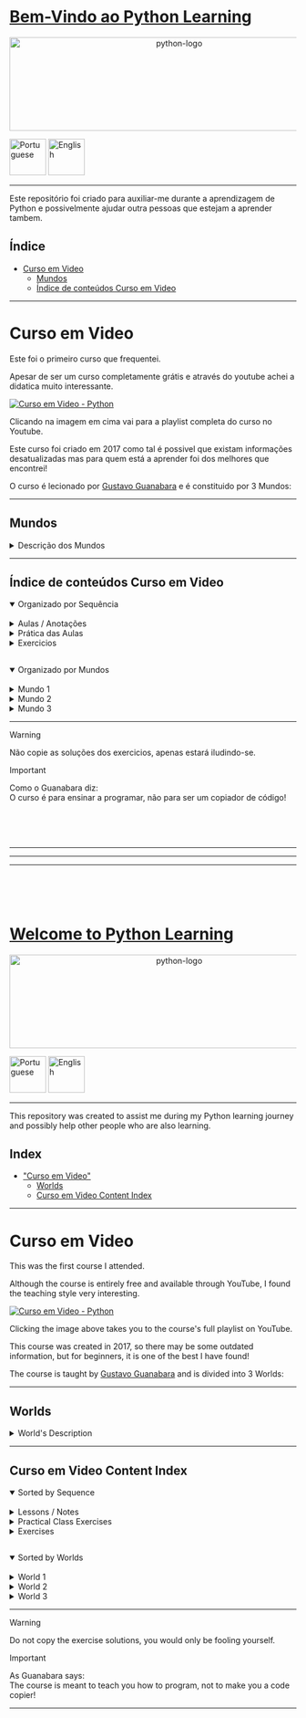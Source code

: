 # <ins>Bem-Vindo ao Python Learning</ins>

<p align="center">
<img width="580" height="164" alt="python-logo" src="https://github.com/user-attachments/assets/5971a450-9da8-49fe-be3d-8ad72fb4c33a" />
</p>
<a href="#bem-vindo-ao-python-learning"><img width="64" height="64" alt="Portuguese" src="https://github.com/user-attachments/assets/fe1069b8-5eda-4d57-93fc-db6c2635ac25" /></a>  <a href="#welcome-to-python-learning"><img width="64" height="64" alt="English" src="https://github.com/user-attachments/assets/879f3cc8-bbe3-490d-88be-ab687aa718b1" /></a>

---

Este repositório foi criado para auxiliar-me durante a aprendizagem de Python e possivelmente ajudar outra pessoas que estejam a aprender tambem.

## Índice

- [Curso em Video](#curso-em-video)
   - [Mundos](#mundos)
   - [Índice de conteúdos Curso em Video](#%C3%ADndice-de-conte%C3%BAdos-curso-em-video)
  

***     
     
# Curso em Video

Este foi o primeiro curso que frequentei. 

Apesar de ser um curso completamente grátis e através do youtube achei a didatica muito interessante.

[![Curso em Video - Python](https://github.com/user-attachments/assets/018750ec-4174-45f1-99e4-d6383de556cf "Curso em Video - Python")](https://youtube.com/playlist?list=PLvE-ZAFRgX8hnECDn1v9HNTI71veL3oW0&si=uHFWQdJbASj6JuGt)

Clicando na imagem em cima vai para a playlist completa do curso no Youtube.

Este curso foi criado em 2017 como tal é possivel que existam informações desatualizadas mas para quem está a aprender foi dos melhores que encontrei!

O curso é lecionado por [Gustavo Guanabara](https://github.com/gustavoguanabara) e é constituido por 3 Mundos:
***
## Mundos

<details>
  <summary>Descrição dos Mundos</summary>

  | Youtube | Link do Curso em Video | Nome do Mundo | Descrição |
  |:---:|:---:|:---:|:---:|
  | [Python 3 - Mundo 1](https://youtube.com/playlist?list=PLHz_AreHm4dlKP6QQCekuIPky1CiwmdI6&si=2dmoqpClhbcxfId-) | <a href="https://www.cursoemvideo.com/curso/python-3-mundo-1"><img width="150" height="150" alt="Python3–Mundo1-300x300" src="https://github.com/user-attachments/assets/ec804c44-e9a4-4a09-87c6-3485a49f8bfb" /></a> | Fundamentos | Este Mundo é composto por **<ins>11 aulas</ins>** e **<ins>36 exercícios</ins>** <br> Desde a aula #01 até a aula #11 <br> Desde o exercício #01 até ao exercício #035|
  | [Python 3 - Mundo 2](https://youtube.com/playlist?list=PLHz_AreHm4dk_nZHmxxf_J0WRAqy5Czye&si=RCHIx1GT2YjBjHYK) | <a href="https://www.cursoemvideo.com/curso/python-3-mundo-2"><img width="150" height="150" alt="Python3–Mundo2-300x300" src="https://github.com/user-attachments/assets/7a3da174-4e2b-49a9-ab44-b2d25a18c282" /></a> | Estruturas de Controle | Este Mundo é composto por **<ins>4 aulas</ins>** e **<ins>35 exercícios</ins>** <br> Desde a aula #12 até a aula #15 <br> Desde o exercício #36 até ao exercício #071|
  | [Python 3 - Mundo 3](https://youtube.com/playlist?list=PLHz_AreHm4dksnH2jVTIVNviIMBVYyFnH&si=VuQcakqiJMTaDaLk) | <a href="https://www.cursoemvideo.com/curso/python-3-mundo-3"><img width="150" height="150" alt="Python3–Mundo3-300x300" src="https://github.com/user-attachments/assets/d5492215-40c9-42dc-9d3a-8a33dbe95c21" /></a> | Estruturas Compostas | Este Mundo é composto por **<ins>8 aulas</ins>** e **<ins>42 exercícios</ins>** <br> Desde a aula #16 até a aula #23 <br> Desde o exercício #72 até ao exercício #115c|

</details>

***
## Índice de conteúdos Curso em Video


<details open>
  <summary> Organizado por Sequência</summary>
  <br>
  <details>
    <summary>   Aulas / Anotações</summary>
        
   - [→ Aula #04 - Primeiros comandos](Curso%20em%20Video/Aulas/04%20Primeiros%20comandos.py)
   - [→ Aula #06 - Tipos Primitivos e Saida de dados](Curso%20em%20Video/Aulas/06%20Tipos%20primitivos%20e%20saida%20de%20dados.py)
   - [→ Aula #07 - Operadores Aritméticos](Curso%20em%20Video/Aulas/07%20Operadores%20Aritmeticos.py)
   - [→ Aula #08 - Módulos](Curso%20em%20Video/Aulas/08%20Modulos.py)
   - [→ Aula #09 - Manipulação de Texto](Curso%20em%20Video/Aulas/09%20Manipular%20Texto(string).py)
   - [→ Aula #10 - Condições (Parte 1)](Curso%20em%20Video/Aulas/10%20Condiçoes%20pt1.py)
   - [→ Aula #11 - Cores no terminal](Curso%20em%20Video/Aulas/11%20Cores%20no%20terminal.py)
   - [→ Aula #12 - Condições](Curso%20em%20Video/Aulas/12%20condiçoes%20aninhadas.py)
   - [→ Aula #13 - Estruturas de Repetição "for"](Curso%20em%20Video/Aulas/13%20Estruturas%20de%20repetição%20For.py)
   - [→ Aula #14 - Estruturas de Repetição "while"](Curso%20em%20Video/Aulas/14%20Estrutura%20de%20repetição%20while.py)
   - [→ Aula #15 - Interrompendo Repetições "while"](Curso%20em%20Video/Aulas/15%20Interrompendo%20repetições%20while.py)
   - [→ Aula #16 - Tuplas](Curso%20em%20Video/Aulas/15-Tuplas.py)
  </details>
  <details>
      <summary>   Prática das Aulas</summary>
   
   - [→ Prática #04a](Curso%20em%20Video/Aulas%20Praticas/aula04a.py)  
   - [→ Prática #06a](Curso%20em%20Video/Aulas%20Praticas/aula06a.py)  
   - [→ Prática #07a](Curso%20em%20Video/Aulas%20Praticas/aula07a.py)  
   - [→ Prática #08a](Curso%20em%20Video/Aulas%20Praticas/aula08a.py)  
   - [→ Prática #08b](Curso%20em%20Video/Aulas%20Praticas/aula08b.py)  
   - [→ Prática #09a](Curso%20em%20Video/Aulas%20Praticas/aula09a.py)  
   - [→ Prática #10a](Curso%20em%20Video/Aulas%20Praticas/aula10a.py)  
   - [→ Prática #11a](Curso%20em%20Video/Aulas%20Praticas/aula11a.py)  
   - [→ Prática #12a](Curso%20em%20Video/Aulas%20Praticas/aula12a.py)  
   - [→ Prática #13a](Curso%20em%20Video/Aulas%20Praticas/aula13a.py)  
   - [→ Prática #14a](Curso%20em%20Video/Aulas%20Praticas/aula14a.py)  
   - [→ Prática #15a](Curso%20em%20Video/Aulas%20Praticas/aula15a.py)  
   - [→ Prática #16a](Curso%20em%20Video/Aulas%20Praticas/aula16a.py) 
  </details>
  <details>
      <summary>   Exercicios</summary>
   
   - [→ Exercicio #001 - Respondendo ao Usuário](Curso%20em%20Video/Desafios/0x/desafio001.py)  
   - [→ Exercicio #002 - Data de Nascimento](Curso%20em%20Video/Desafios/0x/desafio002.py)  
   - [→ Exercicio #003 - Somando dois números](Curso%20em%20Video/Desafios/0x/desafio003.py)  
   - [→ Exercicio #004 - Dissecando uma Variável](Curso%20em%20Video/Desafios/0x/desafio004.py)  
   - [→ Exercicio #005 - Antecessor e Sucessor](Curso%20em%20Video/Desafios/0x/desafio005.py)  
   - [→ Exercicio #006 - Dobro, Triplo, Raiz Quadrada](Curso%20em%20Video/Desafios/0x/desafio006.py)  
   - [→ Exercicio #007 - Média Aritmética](Curso%20em%20Video/Desafios/0x/desafio007.py)  
   - [→ Exercicio #008 - Conversor de Medidas](Curso%20em%20Video/Desafios/0x/desafio008.py)  
   - [→ Exercicio #009 - Tabuada](Curso%20em%20Video/Desafios/0x/desafio009.py)  
   - [→ Exercicio #010 - Conversor de Moedas](Curso%20em%20Video/Desafios/1x/desafio010.py)  
   - [→ Exercicio #011 - Pintando Parede](Curso%20em%20Video/Desafios/1x/desafio011.py)  
   - [→ Exercicio #012 - Calculando Descontos](Curso%20em%20Video/Desafios/1x/desafio012.py)  
   - [→ Exercicio #013 - Reajuste Salarial](Curso%20em%20Video/Desafios/1x/desafio013.py)  
   - [→ Exercicio #014 - Conversor de Temperaturas](Curso%20em%20Video/Desafios/1x/desafio014.py)  
   - [→ Exercicio #015 - Aluguel de Carros](Curso%20em%20Video/Desafios/1x/desafio015.py)  
   - [→ Exercicio #016 - Quebrando um número](Curso%20em%20Video/Desafios/1x/desafio016.py)  
   - [→ Exercicio #017 - Catetos e Hipotenusa](Curso%20em%20Video/Desafios/1x/desafio017.py)  
   - [→ Exercicio #018 - Seno, Cosseno e Tangente](Curso%20em%20Video/Desafios/1x/desafio018.py)  
   - [→ Exercicio #019 - Sorteando um item na lista](Curso%20em%20Video/Desafios/1x/desafio019.py)  
   - [→ Exercicio #020 - Sorteando uma ordem na lista](Curso%20em%20Video/Desafios/2x/desafio020.py)  
   - [→ Exercicio #021 - Tocando um MP3](Curso%20em%20Video/Desafios/2x/desafio021.py)  
   - [→ Exercicio #022 - Analisador de Textos](Curso%20em%20Video/Desafios/2x/desafio022.py)  
   - [→ Exercicio #023 - Separando dígitos de um número](Curso%20em%20Video/Desafios/2x/desafio023.py)  
   - [→ Exercicio #024 - Verificando as primeiras letras de um texto](Curso%20em%20Video/Desafios/2x/desafio024.py)  
   - [→ Exercicio #025 - Procurando uma string dentro de outra](Curso%20em%20Video/Desafios/2x/desafio025.py)  
   - [→ Exercicio #026 - Primeira e última ocorrência de uma string](Curso%20em%20Video/Desafios/2x/desafio026.py)  
   - [→ Exercicio #027 - Primeiro e último nome de uma pessoa](Curso%20em%20Video/Desafios/2x/desafio027.py)  
   - [→ Exercicio #028 - Jogo da Adivinhação v1.0](Curso%20em%20Video/Desafios/2x/desafio028.py)  
   - [→ Exercicio #029 - Radar eletrônico](Curso%20em%20Video/Desafios/2x/desafio029.py)  
   - [→ Exercicio #030 - Par ou Ímpar?](Curso%20em%20Video/Desafios/3x/desafio030.py)  
   - [→ Exercicio #031 - Custo da Viagem](Curso%20em%20Video/Desafios/3x/desafio031.py)  
   - [→ Exercicio #032 - Ano Bissexto](Curso%20em%20Video/Desafios/3x/desafio032.py)  
   - [→ Exercicio #033 - Maior e menor valores](Curso%20em%20Video/Desafios/3x/desafio033.py)  
   - [→ Exercicio #034 - Aumentos múltiplos](Curso%20em%20Video/Desafios/3x/desafio034.py)  
   - [→ Exercicio #035 - Analisando Triângulo v1.0](Curso%20em%20Video/Desafios/3x/desafio035.py)  
   - [→ Exercicio #036 - Aprovando Empréstimo](Curso%20em%20Video/Desafios/3x/desafio036.py)  
   - [→ Exercicio #037 - Conversor de Bases Numéricas](Curso%20em%20Video/Desafios/3x/desafio037.py)  
   - [→ Exercicio #038 - Comparando números](Curso%20em%20Video/Desafios/3x/desafio038.py)  
   - [→ Exercicio #039 - Alistamento Militar](Curso%20em%20Video/Desafios/3x/desafio039.py)  
   - [→ Exercicio #040 - Aquele clássico da Média](Curso%20em%20Video/Desafios/4x/desafio040.py)  
   - [→ Exercicio #041 - Classificando Atletas](Curso%20em%20Video/Desafios/4x/desafio041.py)  
   - [→ Exercicio #042 - Analisando Triângulos v2.0](Curso%20em%20Video/Desafios/4x/desafio042.py)  
   - [→ Exercicio #043 - Índice de Massa Corporal](Curso%20em%20Video/Desafios/4x/desafio043.py)  
   - [→ Exercicio #044 - Gerenciador de Pagamentos](Curso%20em%20Video/Desafios/4x/desafio044.py)  
   - [→ Exercicio #045 - GAME: Pedra, Papel e Tesoura](Curso%20em%20Video/Desafios/4x/desafio045.py)  
   - [→ Exercicio #046 - Contagem regressiva](Curso%20em%20Video/Desafios/4x/desafio046.py)  
   - [→ Exercicio #047 - Contagem de pares](Curso%20em%20Video/Desafios/4x/desafio047.py)  
   - [→ Exercicio #048 - Soma ímpares multiplos de três](Curso%20em%20Video/Desafios/4x/desafio048.py)  
   - [→ Exercicio #049 - Tabuada v2.0](Curso%20em%20Video/Desafios/4x/desafio049.py)  
   - [→ Exercicio #050 - Soma dos pares](Curso%20em%20Video/Desafios/5x/desafio050.py)  
   - [→ Exercicio #051 - Progressão Aritmética](Curso%20em%20Video/Desafios/5x/desafio051.py)  
   - [→ Exercicio #052 - Números primos](Curso%20em%20Video/Desafios/5x/desafio052.py)  
   - [→ Exercicio #053 - Detector de Palíndromo](Curso%20em%20Video/Desafios/5x/desafio053.py)  
   - [→ Exercicio #054 - Grupo da Maioridade](Curso%20em%20Video/Desafios/5x/desafio054.py)  
   - [→ Exercicio #055 - Maior e menor da sequência](Curso%20em%20Video/Desafios/5x/desafio055.py)  
   - [→ Exercicio #056 - Analisador completo](Curso%20em%20Video/Desafios/5x/desafio056.py)  
   - [→ Exercicio #057 - Validação de Dados](Curso%20em%20Video/Desafios/5x/desafio057.py)  
   - [→ Exercicio #058 - Jogo da Adivinhação v2.0](Curso%20em%20Video/Desafios/5x/desafio058.py)  
   - [→ Exercicio #059 - Criando um Menu de Opções](Curso%20em%20Video/Desafios/5x/desafio059.py)  
   - [→ Exercicio #060 - Cálculo do Fatorial](Curso%20em%20Video/Desafios/6x/desafio060.py)  
   - [→ Exercicio #061 - Progressão Aritmética v2.0](Curso%20em%20Video/Desafios/6x/desafio061.py)  
   - [→ Exercicio #062 - Super Progressão Aritmética v3.0](Curso%20em%20Video/Desafios/6x/desafio062.py)  
   - [→ Exercicio #063 - Sequência de Fibonacci v1.0](Curso%20em%20Video/Desafios/6x/desafio063.py)  
   - [→ Exercicio #064 - Tratando vários valores v1.0](Curso%20em%20Video/Desafios/6x/desafio064.py)  
   - [→ Exercicio #065 - Maior e Menor valores](Curso%20em%20Video/Desafios/6x/desafio065.py)  
   - [→ Exercicio #066 - Vários números com flag](Curso%20em%20Video/Desafios/6x/desafio066.py)  
   - [→ Exercicio #067 - Tabuada v3.0](Curso%20em%20Video/Desafios/6x/desafio067.py)  
   - [→ Exercicio #068 - Jogo do Par ou Ímpar](Curso%20em%20Video/Desafios/6x/desafio068.py)  
   - [→ Exercicio #069 - Análise de dados do grupo](Curso%20em%20Video/Desafios/6x/desafio069.py)  
   - [→ Exercicio #070 - Estatísticas em produtos](Curso%20em%20Video/Desafios/7x/desafio070.py)  
   - [→ Exercicio #071 - Simulador de Caixa Eletrônico](Curso%20em%20Video/Desafios/7x/desafio071.py)  
   - [→ Exercício #072 - Número por Extenso](Curso%20em%20Video/Desafios/7x/desafio072.py)  
   - [→ Exercício #073 - Tuplas com Times de Futebol](Curso%20em%20Video/Desafios/7x/desafio073.py)  
   - [→ Exercício #074 - Maior e menos valores em Tupla](Curso%20em%20Video/Desafios/7x/desafio074.py)  
   - [→ Exercício #075 - Análise de dados em uma Tupla](Curso%20em%20Video/Desafios/7x/desafio075.py)  
   - [→ Exercício #076 - Lista de Preços com Tupla](Curso%20em%20Video/Desafios/7x/desafio076.py)  
   - [→ Exercício #077 - Contando vogais em Tupla](Curso%20em%20Video/Desafios/7x/desafio077.py)  
   <!--- [→ Exercício #078](Curso%20em%20Video/Desafios/7x/desafio078.py)  
   - [→ Exercício #079](Curso%20em%20Video/Desafios/7x/desafio079.py)  
   - [→ Exercício #080](Curso%20em%20Video/Desafios/8x/desafio080.py)  
   - [→ Exercício #081](Curso%20em%20Video/Desafios/8x/desafio081.py)  
   - [→ Exercício #082](Curso%20em%20Video/Desafios/8x/desafio082.py)  
   - [→ Exercício #083](Curso%20em%20Video/Desafios/8x/desafio083.py)  
   - [→ Exercício #084](Curso%20em%20Video/Desafios/8x/desafio084.py)  
   - [→ Exercício #085](Curso%20em%20Video/Desafios/8x/desafio085.py)  
   - [→ Exercício #086](Curso%20em%20Video/Desafios/8x/desafio086.py)  
   - [→ Exercício #087](Curso%20em%20Video/Desafios/8x/desafio087.py)  
   - [→ Exercício #088](Curso%20em%20Video/Desafios/8x/desafio088.py)  
   - [→ Exercício #089](Curso%20em%20Video/Desafios/8x/desafio089.py)  
   - [→ Exercício #090](Curso%20em%20Video/Desafios/9x/desafio090.py)  
   - [→ Exercício #091](Curso%20em%20Video/Desafios/9x/desafio091.py)  
   - [→ Exercício #092](Curso%20em%20Video/Desafios/9x/desafio092.py)  
   - [→ Exercício #093](Curso%20em%20Video/Desafios/9x/desafio093.py)  
   - [→ Exercício #094](Curso%20em%20Video/Desafios/9x/desafio094.py)  
   - [→ Exercício #095](Curso%20em%20Video/Desafios/9x/desafio095.py)  
   - [→ Exercício #096](Curso%20em%20Video/Desafios/9x/desafio096.py)  
   - [→ Exercício #097](Curso%20em%20Video/Desafios/9x/desafio097.py)  
   - [→ Exercício #098](Curso%20em%20Video/Desafios/9x/desafio098.py)  
   - [→ Exercício #099](Curso%20em%20Video/Desafios/9x/desafio099.py)  
   - [→ Exercício #100](Curso%20em%20Video/Desafios/10x/desafio100.py)  
   - [→ Exercício #101](Curso%20em%20Video/Desafios/10x/desafio101.py)  
   - [→ Exercício #102](Curso%20em%20Video/Desafios/10x/desafio102.py)  
   - [→ Exercício #103](Curso%20em%20Video/Desafios/10x/desafio103.py)  
   - [→ Exercício #104](Curso%20em%20Video/Desafios/10x/desafio104.py)  
   - [→ Exercício #105](Curso%20em%20Video/Desafios/10x/desafio105.py)  
   - [→ Exercício #106](Curso%20em%20Video/Desafios/10x/desafio106.py)  
   - [→ Exercício #107](Curso%20em%20Video/Desafios/10x/desafio107.py)  
   - [→ Exercício #108](Curso%20em%20Video/Desafios/10x/desafio108.py)  
   - [→ Exercício #109](Curso%20em%20Video/Desafios/10x/desafio109.py)  
   - [→ Exercício #110](Curso%20em%20Video/Desafios/11x/desafio110.py)  
   - [→ Exercício #111](Curso%20em%20Video/Desafios/11x/desafio111.py)  
   - [→ Exercício #112](Curso%20em%20Video/Desafios/11x/desafio112.py)  
   - [→ Exercício #113](Curso%20em%20Video/Desafios/11x/desafio113.py)  
   - [→ Exercício #114](Curso%20em%20Video/Desafios/11x/desafio114.py)  
   - [→ Exercício #115a](Curso%20em%20Video/Desafios/11x/desafio115a.py)  
   - [→ Exercício #115b](Curso%20em%20Video/Desafios/11x/desafio115b.py)  
   - [→ Exercício #115c](Curso%20em%20Video/Desafios/11x/desafio115c.py)-->  
   
   ## [Voltar ao início](#%C3%ADndice-de-conte%C3%BAdos-curso-em-video)
   
  </details>
</details>

##  

<details open>
     <summary> Organizado por Mundos</summary>
     <br>

<details>
 <summary>Mundo 1</summary>

- Aula #04
   - [→ Aula #04 - Primeiros comandos](Curso%20em%20Video/Aulas/04%20Primeiros%20comandos.py)
   - [→ Prática #04a](Curso%20em%20Video/Aulas%20Praticas/aula04a.py)
   - [→ Exercicio #001 - Respondendo ao Usuário](Curso%20em%20Video/Desafios/0x/desafio001.py)
   - [→ Exercicio #002 - Data de Nascimento](Curso%20em%20Video/Desafios/0x/desafio002.py)
- Aula #06
   - [→ Aula #06 - Tipos Primitivos e Saida de dados](Curso%20em%20Video/Aulas/06%20Tipos%20primitivos%20e%20saida%20de%20dados.py)
   - [→ Prática #06a](Curso%20em%20Video/Aulas%20Praticas/aula06a.py)  
   - [→ Exercicio #003 - Somando dois números](Curso%20em%20Video/Desafios/0x/desafio003.py)  
   - [→ Exercicio #004 - Dissecando uma Variável](Curso%20em%20Video/Desafios/0x/desafio004.py)
- Aula #07
   - [→ Aula #07 - Operadores Aritméticos](Curso%20em%20Video/Aulas/07%20Operadores%20Aritmeticos.py)  
   - [→ Prática #07a](Curso%20em%20Video/Aulas%20Praticas/aula07a.py)  
   - [→ Exercicio #005 - Antecessor e Sucessor](Curso%20em%20Video/Desafios/0x/desafio005.py)  
   - [→ Exercicio #006 - Dobro, Triplo, Raiz Quadrada](Curso%20em%20Video/Desafios/0x/desafio006.py)  
   - [→ Exercicio #007 - Média Aritmética](Curso%20em%20Video/Desafios/0x/desafio007.py)  
   - [→ Exercicio #008 - Conversor de Medidas](Curso%20em%20Video/Desafios/0x/desafio008.py)  
   - [→ Exercicio #009 - Tabuada](Curso%20em%20Video/Desafios/0x/desafio009.py)  
   - [→ Exercicio #010 - Conversor de Moedas](Curso%20em%20Video/Desafios/1x/desafio010.py)  
   - [→ Exercicio #011 - Pintando Parede](Curso%20em%20Video/Desafios/1x/desafio011.py)  
   - [→ Exercicio #012 - Calculando Descontos](Curso%20em%20Video/Desafios/1x/desafio012.py)  
   - [→ Exercicio #013 - Reajuste Salarial](Curso%20em%20Video/Desafios/1x/desafio013.py)  
   - [→ Exercicio #014 - Conversor de Temperaturas](Curso%20em%20Video/Desafios/1x/desafio014.py)  
   - [→ Exercicio #015 - Aluguel de Carros](Curso%20em%20Video/Desafios/1x/desafio015.py)
- Aula #08
   - [→ Aula #08 - Módulos](Curso%20em%20Video/Aulas/08%20Modulos.py)  
   - [→ Prática #08a](Curso%20em%20Video/Aulas%20Praticas/aula08a.py)  
   - [→ Prática #08b](Curso%20em%20Video/Aulas%20Praticas/aula08b.py)  
   - [→ Exercicio #016 - Quebrando um número](Curso%20em%20Video/Desafios/1x/desafio016.py)  
   - [→ Exercicio #017 - Catetos e Hipotenusa](Curso%20em%20Video/Desafios/1x/desafio017.py)  
   - [→ Exercicio #018 - Seno, Cosseno e Tangente](Curso%20em%20Video/Desafios/1x/desafio018.py)  
   - [→ Exercicio #019 - Sorteando um item na lista](Curso%20em%20Video/Desafios/1x/desafio019.py)  
   - [→ Exercicio #020 - Sorteando uma ordem na lista](Curso%20em%20Video/Desafios/2x/desafio020.py)  
   - [→ Exercicio #021 - Tocando um MP3](Curso%20em%20Video/Desafios/2x/desafio021.py)
- Aula #09
   - [→ Aula #09 - Manipulação de Texto](Curso%20em%20Video/Aulas/09%20Manipular%20Texto(string).py)  
   - [→ Prática #09a](Curso%20em%20Video/Aulas%20Praticas/aula09a.py)
   - [→ Exercicio #022 - Analisador de Textos](Curso%20em%20Video/Desafios/2x/desafio022.py)  
   - [→ Exercicio #023 - Separando dígitos de um número](Curso%20em%20Video/Desafios/2x/desafio023.py)  
   - [→ Exercicio #024 - Verificando as primeiras letras de um texto](Curso%20em%20Video/Desafios/2x/desafio024.py)  
   - [→ Exercicio #025 - Procurando uma string dentro de outra](Curso%20em%20Video/Desafios/2x/desafio025.py)  
   - [→ Exercicio #026 - Primeira e última ocorrência de uma string](Curso%20em%20Video/Desafios/2x/desafio026.py)  
   - [→ Exercicio #027 - Primeiro e último nome de uma pessoa](Curso%20em%20Video/Desafios/2x/desafio027.py)
- Aula #10
   - [→ Aula #10 - Condições (Parte 1)](Curso%20em%20Video/Aulas/10%20Condiçoes%20pt1.py)
   - [→ Prática #10a](Curso%20em%20Video/Aulas%20Praticas/aula10a.py)  
   - [→ Exercicio #028 - Jogo da Adivinhação v1.0](Curso%20em%20Video/Desafios/2x/desafio028.py)  
   - [→ Exercicio #029 - Radar eletrônico](Curso%20em%20Video/Desafios/2x/desafio029.py)  
   - [→ Exercicio #030 - Par ou Ímpar?](Curso%20em%20Video/Desafios/3x/desafio030.py)  
   - [→ Exercicio #031 - Custo da Viagem](Curso%20em%20Video/Desafios/3x/desafio031.py)  
   - [→ Exercicio #032 - Ano Bissexto](Curso%20em%20Video/Desafios/3x/desafio032.py)  
   - [→ Exercicio #033 - Maior e menor valores](Curso%20em%20Video/Desafios/3x/desafio033.py)  
   - [→ Exercicio #034 - Aumentos múltiplos](Curso%20em%20Video/Desafios/3x/desafio034.py)  
   - [→ Exercicio #035 - Analisando Triângulo v1.0](Curso%20em%20Video/Desafios/3x/desafio035.py)
- Aula #11
   - [→ Aula #11 - Cores no terminal](Curso%20em%20Video/Aulas/11%20Cores%20no%20terminal.py)
   - [→ Prática #11a](Curso%20em%20Video/Aulas%20Praticas/aula11a.py)

## [Voltar ao início](#%C3%ADndice-de-conte%C3%BAdos-curso-em-video)
  
</details>

<details>
<summary>Mundo 2</summary>

- Aula #12
   - [→ Aula #12 - Condições](Curso%20em%20Video/Aulas/12%20condiçoes%20aninhadas.py)
   - [→ Prática #12a](Curso%20em%20Video/Aulas%20Praticas/aula12a.py)  
   - [→ Exercicio #036 - Aprovando Empréstimo](Curso%20em%20Video/Desafios/3x/desafio036.py)  
   - [→ Exercicio #037 - Conversor de Bases Numéricas](Curso%20em%20Video/Desafios/3x/desafio037.py)  
   - [→ Exercicio #038 - Comparando números](Curso%20em%20Video/Desafios/3x/desafio038.py)  
   - [→ Exercicio #039 - Alistamento Militar](Curso%20em%20Video/Desafios/3x/desafio039.py)  
   - [→ Exercicio #040 - Aquele clássico da Média](Curso%20em%20Video/Desafios/4x/desafio040.py)  
   - [→ Exercicio #041 - Classificando Atletas](Curso%20em%20Video/Desafios/4x/desafio041.py)  
   - [→ Exercicio #042 - Analisando Triângulos v2.0](Curso%20em%20Video/Desafios/4x/desafio042.py)  
   - [→ Exercicio #043 - Índice de Massa Corporal](Curso%20em%20Video/Desafios/4x/desafio043.py)  
   - [→ Exercicio #044 - Gerenciador de Pagamentos](Curso%20em%20Video/Desafios/4x/desafio044.py)  
   - [→ Exercicio #045 - GAME: Pedra, Papel e Tesoura](Curso%20em%20Video/Desafios/4x/desafio045.py)  
- Aula #13
   - [→ Aula #13 - Estruturas de Repetição "for"](Curso%20em%20Video/Aulas/13%20Estruturas%20de%20repetição%20For.py)
   - [→ Prática #13a](Curso%20em%20Video/Aulas%20Praticas/aula13a.py) 
   - [→ Exercicio #046 - Contagem regressiva](Curso%20em%20Video/Desafios/4x/desafio046.py)  
   - [→ Exercicio #047 - Contagem de pares](Curso%20em%20Video/Desafios/4x/desafio047.py)  
   - [→ Exercicio #048 - Soma ímpares multiplos de três](Curso%20em%20Video/Desafios/4x/desafio048.py)  
   - [→ Exercicio #049 - Tabuada v2.0](Curso%20em%20Video/Desafios/4x/desafio049.py)  
   - [→ Exercicio #050 - Soma dos pares](Curso%20em%20Video/Desafios/5x/desafio050.py)  
   - [→ Exercicio #051 - Progressão Aritmética](Curso%20em%20Video/Desafios/5x/desafio051.py)  
   - [→ Exercicio #052 - Números primos](Curso%20em%20Video/Desafios/5x/desafio052.py)  
   - [→ Exercicio #053 - Detector de Palíndromo](Curso%20em%20Video/Desafios/5x/desafio053.py)  
   - [→ Exercicio #054 - Grupo da Maioridade](Curso%20em%20Video/Desafios/5x/desafio054.py)  
   - [→ Exercicio #055 - Maior e menor da sequência](Curso%20em%20Video/Desafios/5x/desafio055.py)  
   - [→ Exercicio #056 - Analisador completo](Curso%20em%20Video/Desafios/5x/desafio056.py)  
- Aula #14
   - [→ Aula #14 - Estruturas de Repetição "while"](Curso%20em%20Video/Aulas/14%20Estrutura%20de%20repetição%20while.py)
   - [→ Prática #14a](Curso%20em%20Video/Aulas%20Praticas/aula14a.py)  
   - [→ Exercicio #057 - Validação de Dados](Curso%20em%20Video/Desafios/5x/desafio057.py)  
   - [→ Exercicio #058 - Jogo da Adivinhação v2.0](Curso%20em%20Video/Desafios/5x/desafio058.py)  
   - [→ Exercicio #059 - Criando um Menu de Opções](Curso%20em%20Video/Desafios/5x/desafio059.py)  
   - [→ Exercicio #060 - Cálculo do Fatorial](Curso%20em%20Video/Desafios/6x/desafio060.py)  
   - [→ Exercicio #061 - Progressão Aritmética v2.0](Curso%20em%20Video/Desafios/6x/desafio061.py)  
   - [→ Exercicio #062 - Super Progressão Aritmética v3.0](Curso%20em%20Video/Desafios/6x/desafio062.py)  
   - [→ Exercicio #063 - Sequência de Fibonacci v1.0](Curso%20em%20Video/Desafios/6x/desafio063.py)  
   - [→ Exercicio #064 - Tratando vários valores v1.0](Curso%20em%20Video/Desafios/6x/desafio064.py)  
   - [→ Exercicio #065 - Maior e Menor valores](Curso%20em%20Video/Desafios/6x/desafio065.py)  
- Aula #15
   - [→ Aula #15 - Interrompendo Repetições "while"](Curso%20em%20Video/Aulas/15%20Interrompendo%20repetições%20while.py)
   - [→ Prática #15a](Curso%20em%20Video/Aulas%20Praticas/aula15a.py)  
   - [→ Exercicio #066 - Vários números com flag](Curso%20em%20Video/Desafios/6x/desafio066.py)  
   - [→ Exercicio #067 - Tabuada v3.0](Curso%20em%20Video/Desafios/6x/desafio067.py)  
   - [→ Exercicio #068 - Jogo do Par ou Ímpar](Curso%20em%20Video/Desafios/6x/desafio068.py)  
   - [→ Exercicio #069 - Análise de dados do grupo](Curso%20em%20Video/Desafios/6x/desafio069.py)  
   - [→ Exercicio #070 - Estatísticas em produtos](Curso%20em%20Video/Desafios/7x/desafio070.py)  
   - [→ Exercicio #071 - Simulador de Caixa Eletrônico](Curso%20em%20Video/Desafios/7x/desafio071.py)

## [Voltar ao início](#%C3%ADndice-de-conte%C3%BAdos-curso-em-video)

</details>

<details>
<summary>Mundo 3</summary>

- Aula #16
   - [→ Aula #16 - Tuplas](Curso%20em%20Video/Aulas/15-Tuplas.py)
   - [→ Prática #16a](Curso%20em%20Video/Aulas%20Praticas/aula16a.py)
   - [→ Exercício #072 - Número por Extenso](Curso%20em%20Video/Desafios/7x/desafio072.py)  
   - [→ Exercício #073 - Tuplas com Times de Futebol](Curso%20em%20Video/Desafios/7x/desafio073.py)  
   - [→ Exercício #074 - Maior e menos valores em Tupla](Curso%20em%20Video/Desafios/7x/desafio074.py)  
   - [→ Exercício #075 - Análise de dados em uma Tupla](Curso%20em%20Video/Desafios/7x/desafio075.py)  
   - [→ Exercício #076 - Lista de Preços com Tupla](Curso%20em%20Video/Desafios/7x/desafio076.py)  
   - [→ Exercício #077 - Contando vogais em Tupla](Curso%20em%20Video/Desafios/7x/desafio077.py)  
<!--- Aula #17
   -
   -
   - [→ Exercício #078](Curso%20em%20Video/Desafios/7x/desafio078.py)  
   - [→ Exercício #079](Curso%20em%20Video/Desafios/7x/desafio079.py)  
   - [→ Exercício #080](Curso%20em%20Video/Desafios/8x/desafio080.py)  
   - [→ Exercício #081](Curso%20em%20Video/Desafios/8x/desafio081.py)  
   - [→ Exercício #082](Curso%20em%20Video/Desafios/8x/desafio082.py)  
   - [→ Exercício #083](Curso%20em%20Video/Desafios/8x/desafio083.py) 
- Aula #18
   -
   -
   - [→ Exercício #084](Curso%20em%20Video/Desafios/8x/desafio084.py)  
   - [→ Exercício #085](Curso%20em%20Video/Desafios/8x/desafio085.py)  
   - [→ Exercício #086](Curso%20em%20Video/Desafios/8x/desafio086.py)  
   - [→ Exercício #087](Curso%20em%20Video/Desafios/8x/desafio087.py)  
   - [→ Exercício #088](Curso%20em%20Video/Desafios/8x/desafio088.py)  
   - [→ Exercício #089](Curso%20em%20Video/Desafios/8x/desafio089.py)
- Aula #19
   -
   -
   - [→ Exercício #090](Curso%20em%20Video/Desafios/9x/desafio090.py)  
   - [→ Exercício #091](Curso%20em%20Video/Desafios/9x/desafio091.py)  
   - [→ Exercício #092](Curso%20em%20Video/Desafios/9x/desafio092.py)  
   - [→ Exercício #093](Curso%20em%20Video/Desafios/9x/desafio093.py)  
   - [→ Exercício #094](Curso%20em%20Video/Desafios/9x/desafio094.py)  
   - [→ Exercício #095](Curso%20em%20Video/Desafios/9x/desafio095.py)  
- Aula #20
   -
   -
   - [→ Exercício #096](Curso%20em%20Video/Desafios/9x/desafio096.py)  
   - [→ Exercício #097](Curso%20em%20Video/Desafios/9x/desafio097.py)  
   - [→ Exercício #098](Curso%20em%20Video/Desafios/9x/desafio098.py)  
   - [→ Exercício #099](Curso%20em%20Video/Desafios/9x/desafio099.py)  
   - [→ Exercício #100](Curso%20em%20Video/Desafios/10x/desafio100.py)  
- Aula #21
   -
   -
   - [→ Exercício #101](Curso%20em%20Video/Desafios/10x/desafio101.py)  
   - [→ Exercício #102](Curso%20em%20Video/Desafios/10x/desafio102.py)  
   - [→ Exercício #103](Curso%20em%20Video/Desafios/10x/desafio103.py)  
   - [→ Exercício #104](Curso%20em%20Video/Desafios/10x/desafio104.py)  
   - [→ Exercício #105](Curso%20em%20Video/Desafios/10x/desafio105.py)  
   - [→ Exercício #106](Curso%20em%20Video/Desafios/10x/desafio106.py)  
- Aula #22
   -
   -
   - [→ Exercício #107](Curso%20em%20Video/Desafios/10x/desafio107.py)  
   - [→ Exercício #108](Curso%20em%20Video/Desafios/10x/desafio108.py)  
   - [→ Exercício #109](Curso%20em%20Video/Desafios/10x/desafio109.py)  
   - [→ Exercício #110](Curso%20em%20Video/Desafios/11x/desafio110.py)  
   - [→ Exercício #111](Curso%20em%20Video/Desafios/11x/desafio111.py)  
   - [→ Exercício #112](Curso%20em%20Video/Desafios/11x/desafio112.py)  
- Aula #23
   -
   -
   - [→ Exercício #113](Curso%20em%20Video/Desafios/11x/desafio113.py)  
   - [→ Exercício #114](Curso%20em%20Video/Desafios/11x/desafio114.py)  
   - [→ Exercício #115a](Curso%20em%20Video/Desafios/11x/desafio115a.py)  
   - [→ Exercício #115b](Curso%20em%20Video/Desafios/11x/desafio115b.py)  
   - [→ Exercício #115c](Curso%20em%20Video/Desafios/11x/desafio115c.py)-->

## [Voltar ao início](#%C3%ADndice-de-conte%C3%BAdos-curso-em-video)

</details>
</details>

***

> [!WARNING]
> Não copie as soluções dos exercicios, apenas estará iludindo-se.

>[!IMPORTANT]
> Como o Guanabara diz:<br>
> O curso é para ensinar a programar, não para ser um copiador de código!

<br>
<br>
<br>

---
---
---

<br>
<br>
<br>

# <ins>Welcome to Python Learning</ins>

<p align="center">
<img width="580" height="164" alt="python-logo" src="https://github.com/user-attachments/assets/5971a450-9da8-49fe-be3d-8ad72fb4c33a" />
</p>
<a href="#bem-vindo-ao-python-learning"><img width="64" height="64" alt="Portuguese" src="https://github.com/user-attachments/assets/fe1069b8-5eda-4d57-93fc-db6c2635ac25" /></a>  <a href="#welcome-to-python-learning"><img width="64" height="64" alt="English" src="https://github.com/user-attachments/assets/879f3cc8-bbe3-490d-88be-ab687aa718b1" /></a>

---


This repository was created to assist me during my Python learning journey and possibly help other people who are also learning.

## Index

- ["Curso em Video"](#curso-em-video-1)
   - [Worlds](#worlds)
   - [Curso em Video Content Index](#curso-em-video-content-index)
   

***

# Curso em Video

This was the first course I attended.

Although the course is entirely free and available through YouTube, I found the teaching style very interesting.

[![Curso em Video - Python](https://github.com/user-attachments/assets/018750ec-4174-45f1-99e4-d6383de556cf "Curso em Video - Python")](https://youtube.com/playlist?list=PLvE-ZAFRgX8hnECDn1v9HNTI71veL3oW0&si=uHFWQdJbASj6JuGt)

Clicking the image above takes you to the course's full playlist on YouTube.

This course was created in 2017, so there may be some outdated information, but for beginners, it is one of the best I have found!

The course is taught by [Gustavo Guanabara](https://github.com/gustavoguanabara) and is divided into 3 Worlds:
***
## Worlds

<details>
  <summary>World's Description</summary>

  | Youtube | Curso em Video Link | World Name | Description |
  |:---:|:---:|:---:|:---:|
  | [Python 3 - World 1](https://youtube.com/playlist?list=PLHz_AreHm4dlKP6QQCekuIPky1CiwmdI6&si=2dmoqpClhbcxfId-) | <a href="https://www.cursoemvideo.com/curso/python-3-mundo-1"><img width="150" height="150" alt="Python3–World1-300x300" src="https://github.com/user-attachments/assets/ec804c44-e9a4-4a09-87c6-3485a49f8bfb" /></a> | Fundamentals | This World consists of **<ins>11 lessons</ins>** and **<ins>36 exercises</ins>** <br> From lesson #01 to lesson #11 <br> From exercise #01 to exercise #035 |
  | [Python 3 - World 2](https://youtube.com/playlist?list=PLHz_AreHm4dk_nZHmxxf_J0WRAqy5Czye&si=RCHIx1GT2YjBjHYK) | <a href="https://www.cursoemvideo.com/curso/python-3-mundo-2"><img width="150" height="150" alt="Python3–World2-300x300" src="https://github.com/user-attachments/assets/7a3da174-4e2b-49a9-ab44-b2d25a18c282" /></a> | Control Structures | This World consists of **<ins>4 lessons</ins>** and **<ins>35 exercises</ins>** <br> From lesson #12 to lesson #15 <br> From exercise #36 to exercise #071 |
  | [Python 3 - World 3](https://youtube.com/playlist?list=PLHz_AreHm4dksnH2jVTIVNviIMBVYyFnH&si=VuQcakqiJMTaDaLk) | <a href="https://www.cursoemvideo.com/curso/python-3-mundo-3"><img width="150" height="150" alt="Python3–World3-300x300" src="https://github.com/user-attachments/assets/d5492215-40c9-42dc-9d3a-8a33dbe95c21" /></a> | Compound Structures | This World consists of **<ins>8 lessons</ins>** and **<ins>42 exercises</ins>** <br> From lesson #16 to lesson #23 <br> From exercise #72 to exercise #115c |

</details>

***

## Curso em Video Content Index


<details open>
     <summary>Sorted by Sequence</summary>
   
   <br>
<details>
 <summary>Lessons / Notes</summary>
     
- [→ Lesson #04 - First commands](Curso%20em%20Video/Aulas/04%20Primeiros%20comandos.py)  
- [→ Lesson #06 - Primitive Types and Data Output](Curso%20em%20Video/Aulas/06%20Tipos%20primitivos%20e%20saida%20de%20dados.py)  
- [→ Lesson #07 - Arithmetic Operators](Curso%20em%20Video/Aulas/07%20Operadores%20Aritmeticos.py)  
- [→ Lesson #08 - Modules](Curso%20em%20Video/Aulas/08%20Modulos.py)  
- [→ Lesson #09 - Text Manipulation](Curso%20em%20Video/Aulas/09%20Manipular%20Texto(string).py)  
- [→ Lesson #10 - Conditions (Part 1)](Curso%20em%20Video/Aulas/10%20Condiçoes%20pt1.py)  
- [→ Lesson #11 - Terminal Colors](Curso%20em%20Video/Aulas/11%20Cores%20no%20terminal.py)  
- [→ Lesson #12 - Conditions](Curso%20em%20Video/Aulas/12%20condiçoes%20aninhadas.py)  
- [→ Lesson #13 - "for" Loop Structures](Curso%20em%20Video/Aulas/13%20Estruturas%20de%20repetição%20For.py)  
- [→ Lesson #14 - "while" Loop Structure](Curso%20em%20Video/Aulas/14%20Estrutura%20de%20repetição%20while.py)  
- [→ Lesson #15 - Interrupting "while" Loops](Curso%20em%20Video/Aulas/15%20Interrompendo%20repetições%20while.py)  
- [→ Lesson #16 - Tuples](Curso%20em%20Video/Aulas/15-Tuplas.py)


</details>
<details>
<summary>Practical Class Exercises</summary>

- [→ Practice #04a](Curso%20em%20Video/Aulas%20Praticas/aula04a.py)  
- [→ Practice #06a](Curso%20em%20Video/Aulas%20Praticas/aula06a.py)  
- [→ Practice #07a](Curso%20em%20Video/Aulas%20Praticas/aula07a.py)  
- [→ Practice #08a](Curso%20em%20Video/Aulas%20Praticas/aula08a.py)  
- [→ Practice #08b](Curso%20em%20Video/Aulas%20Praticas/aula08b.py)  
- [→ Practice #09a](Curso%20em%20Video/Aulas%20Praticas/aula09a.py)  
- [→ Practice #10a](Curso%20em%20Video/Aulas%20Praticas/aula10a.py)  
- [→ Practice #11a](Curso%20em%20Video/Aulas%20Praticas/aula11a.py)  
- [→ Practice #12a](Curso%20em%20Video/Aulas%20Praticas/aula12a.py)  
- [→ Practice #13a](Curso%20em%20Video/Aulas%20Praticas/aula13a.py)  
- [→ Practice #14a](Curso%20em%20Video/Aulas%20Praticas/aula14a.py)  
- [→ Practice #15a](Curso%20em%20Video/Aulas%20Praticas/aula15a.py)  
- [→ Practice #16a](Curso%20em%20Video/Aulas%20Praticas/aula16a.py)  

</details>
<details>
<summary>Exercises</summary>

- [→ Exercise #001 - Responding to the User](Curso%20em%20Video/Desafios/0x/desafio001.py)  
- [→ Exercise #002 - Date of Birth](Curso%20em%20Video/Desafios/0x/desafio002.py)  
- [→ Exercise #003 - Adding two numbers](Curso%20em%20Video/Desafios/0x/desafio003.py)  
- [→ Exercise #004 - Dissecting a Variable](Curso%20em%20Video/Desafios/0x/desafio004.py)  
- [→ Exercise #005 - Predecessor and Successor](Curso%20em%20Video/Desafios/0x/desafio005.py)  
- [→ Exercise #006 - Double, Triple, Square Root](Curso%20em%20Video/Desafios/0x/desafio006.py)  
- [→ Exercise #007 - Arithmetic Mean](Curso%20em%20Video/Desafios/0x/desafio007.py)  
- [→ Exercise #008 - Unit Converter](Curso%20em%20Video/Desafios/0x/desafio008.py)  
- [→ Exercise #009 - Multiplication Table](Curso%20em%20Video/Desafios/0x/desafio009.py)  
- [→ Exercise #010 - Currency Converter](Curso%20em%20Video/Desafios/1x/desafio010.py)  
- [→ Exercise #011 - Painting a Wall](Curso%20em%20Video/Desafios/1x/desafio011.py)  
- [→ Exercise #012 - Calculating Discounts](Curso%20em%20Video/Desafios/1x/desafio012.py)  
- [→ Exercise #013 - Salary Adjustment](Curso%20em%20Video/Desafios/1x/desafio013.py)  
- [→ Exercise #014 - Temperature Converter](Curso%20em%20Video/Desafios/1x/desafio014.py)  
- [→ Exercise #015 - Car Rental](Curso%20em%20Video/Desafios/1x/desafio015.py)  
- [→ Exercise #016 - Breaking a Number](Curso%20em%20Video/Desafios/1x/desafio016.py)  
- [→ Exercise #017 - Catheti and Hypotenuse](Curso%20em%20Video/Desafios/1x/desafio017.py)  
- [→ Exercise #018 - Sine, Cosine, and Tangent](Curso%20em%20Video/Desafios/1x/desafio018.py)  
- [→ Exercise #019 - Randomly Selecting an Item](Curso%20em%20Video/Desafios/1x/desafio019.py)  
- [→ Exercise #020 - Randomly Ordering a List](Curso%20em%20Video/Desafios/2x/desafio020.py)  
- [→ Exercise #021 - Playing an MP3](Curso%20em%20Video/Desafios/2x/desafio021.py)  
- [→ Exercise #022 - Text Analyzer](Curso%20em%20Video/Desafios/2x/desafio022.py)  
- [→ Exercise #023 - Separating Number Digits](Curso%20em%20Video/Desafios/2x/desafio023.py)  
- [→ Exercise #024 - Checking the First Letters of a Text](Curso%20em%20Video/Desafios/2x/desafio024.py)  
- [→ Exercise #025 - Searching a String Inside Another](Curso%20em%20Video/Desafios/2x/desafio025.py)  
- [→ Exercise #026 - First and Last Occurrence of a String](Curso%20em%20Video/Desafios/2x/desafio026.py)  
- [→ Exercise #027 - First and Last Name of a Person](Curso%20em%20Video/Desafios/2x/desafio027.py)  
- [→ Exercise #028 - Guessing Game v1.0](Curso%20em%20Video/Desafios/2x/desafio028.py)  
- [→ Exercise #029 - Electronic Radar](Curso%20em%20Video/Desafios/2x/desafio029.py)  
- [→ Exercise #030 - Even or Odd?](Curso%20em%20Video/Desafios/3x/desafio030.py)  
- [→ Exercise #031 - Travel Cost](Curso%20em%20Video/Desafios/3x/desafio031.py)  
- [→ Exercise #032 - Leap Year](Curso%20em%20Video/Desafios/3x/desafio032.py)  
- [→ Exercise #033 - Biggest and Smallest Values](Curso%20em%20Video/Desafios/3x/desafio033.py)  
- [→ Exercise #034 - Multiple Increases](Curso%20em%20Video/Desafios/3x/desafio034.py)  
- [→ Exercise #035 - Analyzing Triangle v1.0](Curso%20em%20Video/Desafios/3x/desafio035.py)  
- [→ Exercise #036 - Approving a Loan](Curso%20em%20Video/Desafios/3x/desafio036.py)  
- [→ Exercise #037 - Number Base Converter](Curso%20em%20Video/Desafios/3x/desafio037.py)  
- [→ Exercise #038 - Comparing Numbers](Curso%20em%20Video/Desafios/3x/desafio038.py)  
- [→ Exercise #039 - Military Enlistment](Curso%20em%20Video/Desafios/3x/desafio039.py)  
- [→ Exercise #040 - The Classic Average](Curso%20em%20Video/Desafios/4x/desafio040.py)  
- [→ Exercise #041 - Classifying Athletes](Curso%20em%20Video/Desafios/4x/desafio041.py)  
- [→ Exercise #042 - Analyzing Triangles v2.0](Curso%20em%20Video/Desafios/4x/desafio042.py)  
- [→ Exercise #043 - Body Mass Index](Curso%20em%20Video/Desafios/4x/desafio043.py)  
- [→ Exercise #044 - Payment Manager](Curso%20em%20Video/Desafios/4x/desafio044.py)  
- [→ Exercise #045 - GAME: Rock, Paper, Scissors](Curso%20em%20Video/Desafios/4x/desafio045.py)  
- [→ Exercise #046 - Countdown](Curso%20em%20Video/Desafios/4x/desafio046.py)  
- [→ Exercise #047 - Counting Even Numbers](Curso%20em%20Video/Desafios/4x/desafio047.py)  
- [→ Exercise #048 - Sum of Odd Multiples of Three](Curso%20em%20Video/Desafios/4x/desafio048.py)  
- [→ Exercise #049 - Multiplication Table v2.0](Curso%20em%20Video/Desafios/4x/desafio049.py)  
- [→ Exercise #050 - Sum of Even Numbers](Curso%20em%20Video/Desafios/5x/desafio050.py)  
- [→ Exercise #051 - Arithmetic Progression](Curso%20em%20Video/Desafios/5x/desafio051.py)  
- [→ Exercise #052 - Prime Numbers](Curso%20em%20Video/Desafios/5x/desafio052.py)  
- [→ Exercise #053 - Palindrome Detector](Curso%20em%20Video/Desafios/5x/desafio053.py)  
- [→ Exercise #054 - Age Group](Curso%20em%20Video/Desafios/5x/desafio054.py)  
- [→ Exercise #055 - Biggest and Smallest in the Sequence](Curso%20em%20Video/Desafios/5x/desafio055.py)  
- [→ Exercise #056 - Complete Analyzer](Curso%20em%20Video/Desafios/5x/desafio056.py)  
- [→ Exercise #057 - Data Validation](Curso%20em%20Video/Desafios/5x/desafio057.py)  
- [→ Exercise #058 - Guessing Game v2.0](Curso%20em%20Video/Desafios/5x/desafio058.py)  
- [→ Exercise #059 - Creating a Options Menu](Curso%20em%20Video/Desafios/5x/desafio059.py)  
- [→ Exercise #060 - Factorial Calculation](Curso%20em%20Video/Desafios/6x/desafio060.py)  
- [→ Exercise #061 - Arithmetic Progression v2.0](Curso%20em%20Video/Desafios/6x/desafio061.py)  
- [→ Exercise #062 - Super Arithmetic Progression v3.0](Curso%20em%20Video/Desafios/6x/desafio062.py)  
- [→ Exercise #063 - Fibonacci Sequence v1.0](Curso%20em%20Video/Desafios/6x/desafio063.py)  
- [→ Exercise #064 - Handling Multiple Values v1.0](Curso%20em%20Video/Desafios/6x/desafio064.py)  
- [→ Exercise #065 - Biggest and Smallest Values](Curso%20em%20Video/Desafios/6x/desafio065.py)  
- [→ Exercise #066 - Multiple Numbers with Flag](Curso%20em%20Video/Desafios/6x/desafio066.py)  
- [→ Exercise #067 - Multiplication Table v3.0](Curso%20em%20Video/Desafios/6x/desafio067.py)  
- [→ Exercise #068 - Even or Odd Game](Curso%20em%20Video/Desafios/6x/desafio068.py)  
- [→ Exercise #069 - Group Data Analysis](Curso%20em%20Video/Desafios/6x/desafio069.py)  
- [→ Exercise #070 - Product Statistics](Curso%20em%20Video/Desafios/7x/desafio070.py)  
- [→ Exercise #071 - ATM Simulator](Curso%20em%20Video/Desafios/7x/desafio071.py)  
- [→ Exercise #072 - Number in Full](Curso%20em%20Video/Desafios/7x/desafio072.py)  
- [→ Exercise #073 - Tuples with Soccer Teams](Curso%20em%20Video/Desafios/7x/desafio073.py)  
- [→ Exercise #074 - Largest and Smallest Values in Tuple](Curso%20em%20Video/Desafios/7x/desafio074.py)  
- [→ Exercise #075 - Data Analysis in a Tuple](Curso%20em%20Video/Desafios/7x/desafio075.py)  
- [→ Exercise #076 - Price List with Tuple](Curso%20em%20Video/Desafios/7x/desafio076.py)  
- [→ Exercise #077 - Counting Vowels in Tuple](Curso%20em%20Video/Desafios/7x/desafio077.py)  
<!--- [→ Exercise #078](Curso%20em%20Video/Desafios/7x/desafio078.py)  
- [→ Exercise #079](Curso%20em%20Video/Desafios/7x/desafio079.py)  
- [→ Exercise #080](Curso%20em%20Video/Desafios/8x/desafio080.py)  
- [→ Exercise #081](Curso%20em%20Video/Desafios/8x/desafio081.py)  
- [→ Exercise #082](Curso%20em%20Video/Desafios/8x/desafio082.py)  
- [→ Exercise #083](Curso%20em%20Video/Desafios/8x/desafio083.py)  
- [→ Exercise #084](Curso%20em%20Video/Desafios/8x/desafio084.py)  
- [→ Exercise #085](Curso%20em%20Video/Desafios/8x/desafio085.py)  
- [→ Exercise #086](Curso%20em%20Video/Desafios/8x/desafio086.py)  
- [→ Exercise #087](Curso%20em%20Video/Desafios/8x/desafio087.py)  
- [→ Exercise #088](Curso%20em%20Video/Desafios/8x/desafio088.py)  
- [→ Exercise #089](Curso%20em%20Video/Desafios/8x/desafio089.py)  
- [→ Exercise #090](Curso%20em%20Video/Desafios/9x/desafio090.py)  
- [→ Exercise #091](Curso%20em%20Video/Desafios/9x/desafio091.py)  
- [→ Exercise #092](Curso%20em%20Video/Desafios/9x/desafio092.py)  
- [→ Exercise #093](Curso%20em%20Video/Desafios/9x/desafio093.py)  
- [→ Exercise #094](Curso%20em%20Video/Desafios/9x/desafio094.py)  
- [→ Exercise #095](Curso%20em%20Video/Desafios/9x/desafio095.py)  
- [→ Exercise #096](Curso%20em%20Video/Desafios/9x/desafio096.py)  
- [→ Exercise #097](Curso%20em%20Video/Desafios/9x/desafio097.py)  
- [→ Exercise #098](Curso%20em%20Video/Desafios/9x/desafio098.py)  
- [→ Exercise #099](Curso%20em%20Video/Desafios/9x/desafio099.py)  
- [→ Exercise #100](Curso%20em%20Video/Desafios/10x/desafio100.py)  
- [→ Exercise #101](Curso%20em%20Video/Desafios/10x/desafio101.py)  
- [→ Exercise #102](Curso%20em%20Video/Desafios/10x/desafio102.py)  
- [→ Exercise #103](Curso%20em%20Video/Desafios/10x/desafio103.py)  
- [→ Exercise #104](Curso%20em%20Video/Desafios/10x/desafio104.py)  
- [→ Exercise #105](Curso%20em%20Video/Desafios/10x/desafio105.py)  
- [→ Exercise #106](Curso%20em%20Video/Desafios/10x/desafio106.py)  
- [→ Exercise #107](Curso%20em%20Video/Desafios/10x/desafio107.py)  
- [→ Exercise #108](Curso%20em%20Video/Desafios/10x/desafio108.py)  
- [→ Exercise #109](Curso%20em%20Video/Desafios/10x/desafio109.py)  
- [→ Exercise #110](Curso%20em%20Video/Desafios/11x/desafio110.py)  
- [→ Exercise #111](Curso%20em%20Video/Desafios/11x/desafio111.py)  
- [→ Exercise #112](Curso%20em%20Video/Desafios/11x/desafio112.py)  
- [→ Exercise #113](Curso%20em%20Video/Desafios/11x/desafio113.py)  
- [→ Exercise #114](Curso%20em%20Video/Desafios/11x/desafio114.py)  
- [→ Exercise #115a](Curso%20em%20Video/Desafios/11x/desafio115a.py)  
- [→ Exercise #115b](Curso%20em%20Video/Desafios/11x/desafio115b.py)  
- [→ Exercise #115c](Curso%20em%20Video/Desafios/11x/desafio115c.py)  -->

## [Back to Top](#curso-em-video-content-index)

</details>
</details>

##  

<details open>
     <summary> Sorted by Worlds</summary>
   <br>
<details>
 <summary>World 1</summary>

- Lesson #04
   - [→ Lesson #04 - First commands](Curso%20em%20Video/Aulas/04%20Primeiros%20comandos.py)  
   - [→ Practice #04a](Curso%20em%20Video/Aulas%20Praticas/aula04a.py)  
   - [→ Exercise #001 - Responding to the User](Curso%20em%20Video/Desafios/0x/desafio001.py)  
   - [→ Exercise #002 - Date of Birth](Curso%20em%20Video/Desafios/0x/desafio002.py)  
- Lesson #06
   - [→ Lesson #06 - Primitive Types and Data Output](Curso%20em%20Video/Aulas/06%20Tipos%20primitivos%20e%20saida%20de%20dados.py)  
   - [→ Practice #06a](Curso%20em%20Video/Aulas%20Praticas/aula06a.py)  
   - [→ Exercise #003 - Adding two numbers](Curso%20em%20Video/Desafios/0x/desafio003.py)  
   - [→ Exercise #004 - Dissecting a Variable](Curso%20em%20Video/Desafios/0x/desafio004.py)  
- Lesson #07
   - [→ Lesson #07 - Arithmetic Operators](Curso%20em%20Video/Aulas/07%20Operadores%20Aritmeticos.py)  
   - [→ Practice #07a](Curso%20em%20Video/Aulas%20Praticas/aula07a.py)  
   - [→ Exercise #005 - Predecessor and Successor](Curso%20em%20Video/Desafios/0x/desafio005.py)  
   - [→ Exercise #006 - Double, Triple, Square Root](Curso%20em%20Video/Desafios/0x/desafio006.py)  
   - [→ Exercise #007 - Arithmetic Mean](Curso%20em%20Video/Desafios/0x/desafio007.py)  
   - [→ Exercise #008 - Unit Converter](Curso%20em%20Video/Desafios/0x/desafio008.py)  
   - [→ Exercise #009 - Multiplication Table](Curso%20em%20Video/Desafios/0x/desafio009.py)  
   - [→ Exercise #010 - Currency Converter](Curso%20em%20Video/Desafios/1x/desafio010.py)  
   - [→ Exercise #011 - Painting a Wall](Curso%20em%20Video/Desafios/1x/desafio011.py)  
   - [→ Exercise #012 - Calculating Discounts](Curso%20em%20Video/Desafios/1x/desafio012.py)  
   - [→ Exercise #013 - Salary Adjustment](Curso%20em%20Video/Desafios/1x/desafio013.py)  
   - [→ Exercise #014 - Temperature Converter](Curso%20em%20Video/Desafios/1x/desafio014.py)  
   - [→ Exercise #015 - Car Rental](Curso%20em%20Video/Desafios/1x/desafio015.py)  
- Lesson #08
   - [→ Lesson #08 - Modules](Curso%20em%20Video/Aulas/08%20Modulos.py)  
   - [→ Practice #08a](Curso%20em%20Video/Aulas%20Praticas/aula08a.py)  
   - [→ Practice #08b](Curso%20em%20Video/Aulas%20Praticas/aula08b.py)  
   - [→ Exercise #016 - Breaking a Number](Curso%20em%20Video/Desafios/1x/desafio016.py)  
   - [→ Exercise #017 - Catheti and Hypotenuse](Curso%20em%20Video/Desafios/1x/desafio017.py)  
   - [→ Exercise #018 - Sine, Cosine, and Tangent](Curso%20em%20Video/Desafios/1x/desafio018.py)  
   - [→ Exercise #019 - Randomly Selecting an Item](Curso%20em%20Video/Desafios/1x/desafio019.py)  
   - [→ Exercise #020 - Randomly Ordering a List](Curso%20em%20Video/Desafios/2x/desafio020.py)  
   - [→ Exercise #021 - Playing an MP3](Curso%20em%20Video/Desafios/2x/desafio021.py)  
- Lesson #09
   - [→ Lesson #09 - Text Manipulation](Curso%20em%20Video/Aulas/09%20Manipular%20Texto(string).py)  
   - [→ Practice #09a](Curso%20em%20Video/Aulas%20Praticas/aula09a.py)  
   - [→ Exercise #022 - Text Analyzer](Curso%20em%20Video/Desafios/2x/desafio022.py)  
   - [→ Exercise #023 - Separating Number Digits](Curso%20em%20Video/Desafios/2x/desafio023.py)  
   - [→ Exercise #024 - Checking the First Letters of a Text](Curso%20em%20Video/Desafios/2x/desafio024.py)  
   - [→ Exercise #025 - Searching a String Inside Another](Curso%20em%20Video/Desafios/2x/desafio025.py)  
   - [→ Exercise #026 - First and Last Occurrence of a String](Curso%20em%20Video/Desafios/2x/desafio026.py)  
   - [→ Exercise #027 - First and Last Name of a Person](Curso%20em%20Video/Desafios/2x/desafio027.py)  
- Lesson #10
   - [→ Lesson #10 - Conditions (Part 1)](Curso%20em%20Video/Aulas/10%20Condiçoes%20pt1.py)  
   - [→ Practice #10a](Curso%20em%20Video/Aulas%20Praticas/aula10a.py)  
   - [→ Exercise #028 - Guessing Game v1.0](Curso%20em%20Video/Desafios/2x/desafio028.py)  
   - [→ Exercise #029 - Electronic Radar](Curso%20em%20Video/Desafios/2x/desafio029.py)  
   - [→ Exercise #030 - Even or Odd?](Curso%20em%20Video/Desafios/3x/desafio030.py)  
   - [→ Exercise #031 - Travel Cost](Curso%20em%20Video/Desafios/3x/desafio031.py)  
   - [→ Exercise #032 - Leap Year](Curso%20em%20Video/Desafios/3x/desafio032.py)  
   - [→ Exercise #033 - Biggest and Smallest Values](Curso%20em%20Video/Desafios/3x/desafio033.py)  
   - [→ Exercise #034 - Multiple Increases](Curso%20em%20Video/Desafios/3x/desafio034.py)  
   - [→ Exercise #035 - Analyzing Triangle v1.0](Curso%20em%20Video/Desafios/3x/desafio035.py)  
- Lesson #11
   - [→ Lesson #11 - Terminal Colors](Curso%20em%20Video/Aulas/11%20Cores%20no%20terminal.py)  
   - [→ Practice #11a](Curso%20em%20Video/Aulas%20Praticas/aula11a.py)  
## [Back to Top](#curso-em-video-content-index)    
</details>
<details>
<summary>World 2</summary>

- Lesson #12
   - [→ Lesson #12 - Conditions](Curso%20em%20Video/Aulas/12%20condiçoes%20aninhadas.py)  
   - [→ Practice #12a](Curso%20em%20Video/Aulas%20Praticas/aula12a.py)  
   - [→ Exercise #036 - Approving a Loan](Curso%20em%20Video/Desafios/3x/desafio036.py)  
   - [→ Exercise #037 - Number Base Converter](Curso%20em%20Video/Desafios/3x/desafio037.py)  
   - [→ Exercise #038 - Comparing Numbers](Curso%20em%20Video/Desafios/3x/desafio038.py)  
   - [→ Exercise #039 - Military Enlistment](Curso%20em%20Video/Desafios/3x/desafio039.py)  
   - [→ Exercise #040 - The Classic Average](Curso%20em%20Video/Desafios/4x/desafio040.py)  
   - [→ Exercise #041 - Classifying Athletes](Curso%20em%20Video/Desafios/4x/desafio041.py)  
   - [→ Exercise #042 - Analyzing Triangles v2.0](Curso%20em%20Video/Desafios/4x/desafio042.py)  
   - [→ Exercise #043 - Body Mass Index](Curso%20em%20Video/Desafios/4x/desafio043.py)  
   - [→ Exercise #044 - Payment Manager](Curso%20em%20Video/Desafios/4x/desafio044.py)  
   - [→ Exercise #045 - GAME: Rock, Paper, Scissors](Curso%20em%20Video/Desafios/4x/desafio045.py)  
- Lesson #13
   - [→ Lesson #13 - "for" Loop Structures](Curso%20em%20Video/Aulas/13%20Estruturas%20de%20repetição%20For.py)  
   - [→ Practice #13a](Curso%20em%20Video/Aulas%20Praticas/aula13a.py)  
   - [→ Exercise #046 - Countdown](Curso%20em%20Video/Desafios/4x/desafio046.py)  
   - [→ Exercise #047 - Counting Even Numbers](Curso%20em%20Video/Desafios/4x/desafio047.py)  
   - [→ Exercise #048 - Sum of Odd Multiples of Three](Curso%20em%20Video/Desafios/4x/desafio048.py)  
   - [→ Exercise #049 - Multiplication Table v2.0](Curso%20em%20Video/Desafios/4x/desafio049.py)  
   - [→ Exercise #050 - Sum of Even Numbers](Curso%20em%20Video/Desafios/5x/desafio050.py)  
   - [→ Exercise #051 - Arithmetic Progression](Curso%20em%20Video/Desafios/5x/desafio051.py)  
   - [→ Exercise #052 - Prime Numbers](Curso%20em%20Video/Desafios/5x/desafio052.py)  
   - [→ Exercise #053 - Palindrome Detector](Curso%20em%20Video/Desafios/5x/desafio053.py)  
   - [→ Exercise #054 - Age Group](Curso%20em%20Video/Desafios/5x/desafio054.py)  
   - [→ Exercise #055 - Biggest and Smallest in the Sequence](Curso%20em%20Video/Desafios/5x/desafio055.py)  
   - [→ Exercise #056 - Complete Analyzer](Curso%20em%20Video/Desafios/5x/desafio056.py)  
- Lesson #14
   - [→ Lesson #14 - "while" Loop Structure](Curso%20em%20Video/Aulas/14%20Estrutura%20de%20repetição%20while.py)  
   - [→ Practice #14a](Curso%20em%20Video/Aulas%20Praticas/aula14a.py)  
   - [→ Exercise #057 - Data Validation](Curso%20em%20Video/Desafios/5x/desafio057.py)  
   - [→ Exercise #058 - Guessing Game v2.0](Curso%20em%20Video/Desafios/5x/desafio058.py)  
   - [→ Exercise #059 - Creating a Options Menu](Curso%20em%20Video/Desafios/5x/desafio059.py)  
   - [→ Exercise #060 - Factorial Calculation](Curso%20em%20Video/Desafios/6x/desafio060.py)  
   - [→ Exercise #061 - Arithmetic Progression v2.0](Curso%20em%20Video/Desafios/6x/desafio061.py)  
   - [→ Exercise #062 - Super Arithmetic Progression v3.0](Curso%20em%20Video/Desafios/6x/desafio062.py)  
   - [→ Exercise #063 - Fibonacci Sequence v1.0](Curso%20em%20Video/Desafios/6x/desafio063.py)  
   - [→ Exercise #064 - Handling Multiple Values v1.0](Curso%20em%20Video/Desafios/6x/desafio064.py)  
   - [→ Exercise #065 - Biggest and Smallest Values](Curso%20em%20Video/Desafios/6x/desafio065.py)  
- Lesson #15
   - [→ Lesson #15 - Interrupting "while" Loops](Curso%20em%20Video/Aulas/15%20Interrompendo%20repetições%20while.py)  
   - [→ Practice #15a](Curso%20em%20Video/Aulas%20Praticas/aula15a.py)  
   - [→ Exercise #066 - Multiple Numbers with Flag](Curso%20em%20Video/Desafios/6x/desafio066.py)  
   - [→ Exercise #067 - Multiplication Table v3.0](Curso%20em%20Video/Desafios/6x/desafio067.py)  
   - [→ Exercise #068 - Even or Odd Game](Curso%20em%20Video/Desafios/6x/desafio068.py)  
   - [→ Exercise #069 - Group Data Analysis](Curso%20em%20Video/Desafios/6x/desafio069.py)  
   - [→ Exercise #070 - Product Statistics](Curso%20em%20Video/Desafios/7x/desafio070.py)  
   - [→ Exercise #071 - ATM Simulator](Curso%20em%20Video/Desafios/7x/desafio071.py)  
## [Back to Top](#curso-em-video-content-index)
</details>
<details>
<summary>World 3</summary>

- Lesson #16
   - [→ Lesson #16 - Tuples](Curso%20em%20Video/Aulas/15-Tuplas.py)
   - [→ Practice #16a](Curso%20em%20Video/Aulas%20Praticas/aula16a.py)  
   - [→ Exercise #072 - Number in Full](Curso%20em%20Video/Desafios/7x/desafio072.py)  
   - [→ Exercise #073 - Tuples with Soccer Teams](Curso%20em%20Video/Desafios/7x/desafio073.py)  
   - [→ Exercise #074 - Largest and Smallest Values in Tuple](Curso%20em%20Video/Desafios/7x/desafio074.py)  
   - [→ Exercise #075 - Data Analysis in a Tuple](Curso%20em%20Video/Desafios/7x/desafio075.py)  
   - [→ Exercise #076 - Price List with Tuple](Curso%20em%20Video/Desafios/7x/desafio076.py)  
   - [→ Exercise #077 - Counting Vowels in Tuple](Curso%20em%20Video/Desafios/7x/desafio077.py)  
<!--- Lesson #17
   -
   -
   - [→ Exercise #078](Curso%20em%20Video/Desafios/7x/desafio078.py)  
   - [→ Exercise #079](Curso%20em%20Video/Desafios/7x/desafio079.py)  
   - [→ Exercise #080](Curso%20em%20Video/Desafios/8x/desafio080.py)  
   - [→ Exercise #081](Curso%20em%20Video/Desafios/8x/desafio081.py)  
   - [→ Exercise #082](Curso%20em%20Video/Desafios/8x/desafio082.py)  
   - [→ Exercise #083](Curso%20em%20Video/Desafios/8x/desafio083.py)  
- Lesson #18
   -
   -
   - [→ Exercise #084](Curso%20em%20Video/Desafios/8x/desafio084.py)  
   - [→ Exercise #085](Curso%20em%20Video/Desafios/8x/desafio085.py)  
   - [→ Exercise #086](Curso%20em%20Video/Desafios/8x/desafio086.py)  
   - [→ Exercise #087](Curso%20em%20Video/Desafios/8x/desafio087.py)  
   - [→ Exercise #088](Curso%20em%20Video/Desafios/8x/desafio088.py)  
   - [→ Exercise #089](Curso%20em%20Video/Desafios/8x/desafio089.py)  
- Lesson #19
   -
   -
   - [→ Exercise #090](Curso%20em%20Video/Desafios/9x/desafio090.py)  
   - [→ Exercise #091](Curso%20em%20Video/Desafios/9x/desafio091.py)  
   - [→ Exercise #092](Curso%20em%20Video/Desafios/9x/desafio092.py)  
   - [→ Exercise #093](Curso%20em%20Video/Desafios/9x/desafio093.py)  
   - [→ Exercise #094](Curso%20em%20Video/Desafios/9x/desafio094.py)  
   - [→ Exercise #095](Curso%20em%20Video/Desafios/9x/desafio095.py)  
- Lesson #20
   -
   -
   - [→ Exercise #096](Curso%20em%20Video/Desafios/9x/desafio096.py)  
   - [→ Exercise #097](Curso%20em%20Video/Desafios/9x/desafio097.py)  
   - [→ Exercise #098](Curso%20em%20Video/Desafios/9x/desafio098.py)  
   - [→ Exercise #099](Curso%20em%20Video/Desafios/9x/desafio099.py)  
   - [→ Exercise #100](Curso%20em%20Video/Desafios/10x/desafio100.py)  
- Lesson #21
   -
   -
   - [→ Exercise #101](Curso%20em%20Video/Desafios/10x/desafio101.py)  
   - [→ Exercise #102](Curso%20em%20Video/Desafios/10x/desafio102.py)  
   - [→ Exercise #103](Curso%20em%20Video/Desafios/10x/desafio103.py)  
   - [→ Exercise #104](Curso%20em%20Video/Desafios/10x/desafio104.py)  
   - [→ Exercise #105](Curso%20em%20Video/Desafios/10x/desafio105.py)  
   - [→ Exercise #106](Curso%20em%20Video/Desafios/10x/desafio106.py)  
- Lesson #22
   - 
   -
   - [→ Exercise #107](Curso%20em%20Video/Desafios/10x/desafio107.py)  
   - [→ Exercise #108](Curso%20em%20Video/Desafios/10x/desafio108.py)  
   - [→ Exercise #109](Curso%20em%20Video/Desafios/10x/desafio109.py)  
   - [→ Exercise #110](Curso%20em%20Video/Desafios/11x/desafio110.py)  
   - [→ Exercise #111](Curso%20em%20Video/Desafios/11x/desafio111.py)  
   - [→ Exercise #112](Curso%20em%20Video/Desafios/11x/desafio112.py)  
- Lesson 23
   -
   -
   - [→ Exercise #113](Curso%20em%20Video/Desafios/11x/desafio113.py)  
   - [→ Exercise #114](Curso%20em%20Video/Desafios/11x/desafio114.py)  
   - [→ Exercise #115a](Curso%20em%20Video/Desafios/11x/desafio115a.py)  
   - [→ Exercise #115b](Curso%20em%20Video/Desafios/11x/desafio115b.py)  
   - [→ Exercise #115c](Curso%20em%20Video/Desafios/11x/desafio115c.py)  -->

## [Back to Top](#curso-em-video-content-index)

</details>
</details>

***
    

> [!WARNING]
> Do not copy the exercise solutions, you would only be fooling yourself.

> [!IMPORTANT]
> As Guanabara says:<br>
> The course is meant to teach you how to program, not to make you a code copier!
---


